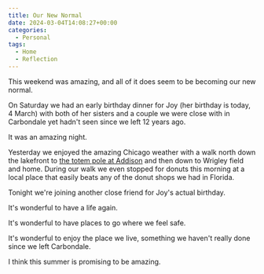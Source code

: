 ```yaml
---
title: Our New Normal
date: 2024-03-04T14:08:27+00:00
categories:
  - Personal
tags:
  - Home
  - Reflection
---
```


This weekend was amazing, and all of it does seem to be becoming our new normal.

On Saturday we had an early birthday dinner for Joy (her birthday is today, 4 March) with both of her sisters and a couple we were close with in Carbondale yet hadn't seen since we left 12 years ago.

It was an amazing night.

Yesterday we enjoyed the amazing Chicago weather with a walk north down the lakefront to [the totem pole at Addison][1] and then down to Wrigley field and home. During our walk we even stopped for donuts this morning at a local place that easily beats any of the donut shops we had in Florida.

Tonight we're joining another close friend for Joy's actual birthday.

It's wonderful to have a life again.

It's wonderful to have places to go where we feel safe.

It's wonderful to enjoy the place we live, something we haven't really done since we left Carbondale.

I think this summer is promising to be amazing.

 [1]: https://en.wikipedia.org/wiki/Kwanusila